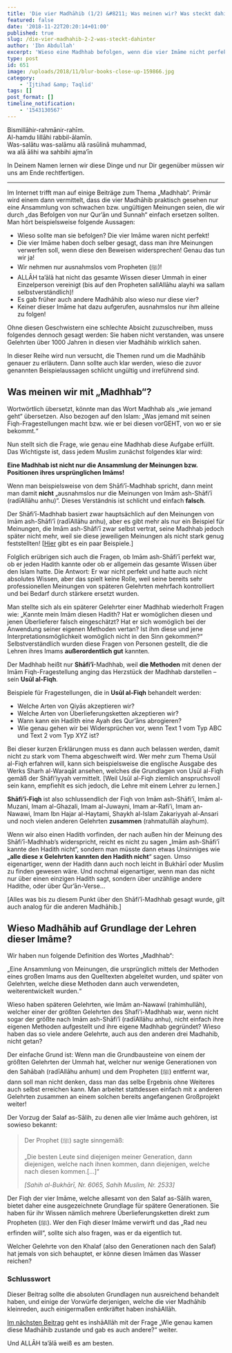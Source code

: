```yaml
---
title: 'Die vier Madhāhib (1/2) &#8211; Was meinen wir? Was steckt dahinter?'
featured: false
date: '2018-11-22T20:20:14+01:00'
published: true
slug: /die-vier-madhahib-2-2-was-steckt-dahinter
author: 'Ibn Abdullah'
excerpt: 'Wieso eine Madhhab befolgen, wenn die vier Imāme nicht perfekt waren? Wieso nicht einfach eine neue Madhhab beginnen?'
type: post
id: 651
image: /uploads/2018/11/blur-books-close-up-159866.jpg
category:
    - 'Ijtihad &amp; Taqlid'
tags: []
post_format: []
timeline_notification:
    - '1543130567'
---
```

Bismillāhir-rahmānir-rahīm.  
Al-hamdu lillāhi rabbil-ālamīn.  
Was-salātu was-salāmu alā rasūlinā muhammad,  
wa alā ālihi wa sahbihi ajma’īn

In Deinem Namen lernen wir diese Dinge und nur Dir gegenüber müssen wir uns am Ende rechtfertigen.

- - - - - -

Im Internet trifft man auf einige Beiträge zum Thema „Madhhab“. Primär wird einem dann vermittelt, dass die vier Madhāhib praktisch gesehen nur eine Ansammlung von schwachen bzw. ungültigen Meinungen seien, die wir durch „das Befolgen von nur Qur’ān und Sunnah“ einfach ersetzen sollten. Man hört beispielsweise folgende Aussagen:

- Wieso sollte man sie befolgen? Die vier Imāme waren nicht perfekt!
- Die vier Imāme haben doch selber gesagt, dass man ihre Meinungen verwerfen soll, wenn diese den Beweisen widersprechen! Genau das tun wir ja!
- Wir nehmen nur ausnahmslos vom Propheten (ﷺ)!
- ALLĀH ta’ālā hat nicht das gesamte Wissen dieser Ummah in einer Einzelperson vereinigt (bis auf den Propheten sallAllāhu alayhi wa sallam selbstverständlich)!
- Es gab früher auch andere Madhāhib also wieso nur diese vier?
- Keiner dieser Imāme hat dazu aufgerufen, ausnahmslos nur ihm alleine zu folgen!

Ohne diesen Geschwistern eine schlechte Absicht zuzuschreiben, muss folgendes dennoch gesagt werden: Sie haben nicht verstanden, was unsere Gelehrten über 1000 Jahren in diesen vier Madhāhib wirklich sahen.

In dieser Reihe wird nun versucht, die Themen rund um die Madhāhib genauer zu erläutern. Dann sollte auch klar werden, wieso die zuvor genannten Beispielaussagen schlicht ungültig und irreführend sind.

Was meinen wir mit „Madhhab“?
-----------------------------

Wortwörtlich übersetzt, könnte man das Wort Madhhab als „wie jemand geht“ übersetzen. Also bezogen auf den Islam: „Was jemand mit seinen Fiqh-Fragestellungen macht bzw. wie er bei diesen vorGEHT, von wo er sie bekommt.“

Nun stellt sich die Frage, wie genau eine Madhhab diese Aufgabe erfüllt. Das Wichtigste ist, dass jedem Muslim zunächst folgendes klar wird:

**Eine Madhhab ist nicht nur die Ansammlung der Meinungen bzw. Positionen ihres ursprünglichen Imāms!**

Wenn man beispielsweise von dem Shāfi’ī-Madhhab spricht, dann meint man damit **nicht** „ausnahmslos nur die Meinungen von Imām ash-Shāfi’ī (radīAllāhu anhu)“. Dieses Verständnis ist schlicht und einfach **falsch**.

Der Shāfi’ī-Madhhab basiert zwar hauptsächlich auf den Meinungen von Imām ash-Shāfi’ī (radīAllāhu anhu), aber es gibt mehr als nur ein Beispiel für Meinungen, die Imām ash-Shāfi’ī zwar selbst vertrat, seine Madhhab jedoch später nicht mehr, weil sie diese jeweiligen Meinungen als nicht stark genug feststellten! \[[Hier](https://shafiimadhhab.wordpress.com/2018/10/13/qawl-qadim-und-qawl-jadid/) gibt es ein paar Beispiele.\]

Folglich erübrigen sich auch die Fragen, ob Imām ash-Shāfi’ī perfekt war, ob er jeden Hadith kannte oder ob er allgemein das gesamte Wissen über den Islam hatte. Die Antwort: Er war nicht perfekt und hatte auch nicht absolutes Wissen, aber das spielt keine Rolle, weil seine bereits sehr professionellen Meinungen von späteren Gelehrten mehrfach kontrolliert und bei Bedarf durch stärkere ersetzt wurden.

Man stellte sich als ein späterer Gelehrter einer Madhhab wiederholt Fragen wie: „Kannte mein Imām diesen Hadith? Hat er womöglichen diesen und jenen Überlieferer falsch eingeschätzt? Hat er sich womöglich bei der Anwendung seiner eigenen Methoden vertan? Ist ihm diese und jene Interpretationsmöglichkeit womöglich nicht in den Sinn gekommen?“ Selbstverständlich wurden diese Fragen von Personen gestellt, die die Lehren ihres Imams **außerordentlich gut** kannten.

Der Madhhab heißt nur **Shāfi’ī**-Madhhab, weil **die Methoden** mit denen der Imām Fiqh-Fragestellung anging das Herzstück der Madhhab darstellen – sein **Usūl al-Fiqh**.

Beispiele für Fragestellungen, die in **Usūl al-Fiqh** behandelt werden:

- Welche Arten von Qiyās akzeptieren wir?
- Welche Arten von Überlieferungsketten akzeptieren wir?
- Wann kann ein Hadīth eine Ayah des Qur’āns abrogieren?
- Wie genau gehen wir bei Widersprüchen vor, wenn Text 1 vom Typ ABC und Text 2 vom Typ XYZ ist?

Bei dieser kurzen Erklärungen muss es dann auch belassen werden, damit nicht zu stark vom Thema abgeschweift wird. Wer mehr zum Thema Usūl al-Fiqh erfahren will, kann sich beispielsweise die englische Ausgabe des Werks Sharh al-Waraqāt ansehen, welches die Grundlagen von Usūl al-Fiqh gemäß der Shāfi’iyyah vermittelt. \[Weil Usūl al-Fiqh ziemlich anspruchsvoll sein kann, empfiehlt es sich jedoch, die Lehre mit einem Lehrer zu lernen.\]

**Shāfi’ī-Fiqh** ist also schlussendlich der Fiqh von Imām ash-Shāfi’ī, Imām al-Muzani, Imam al-Ghazali, Imam al-Juwayni, Imam ar-Rafi’i, Imam an-Nawawi, Imam Ibn Hajar al-Haytami, Shaykh al-Islam Zakariyyah al-Ansari und noch vielen anderen Gelehrten **zusammen** (rahmatullāh alayhum).

Wenn wir also einen Hadith vorfinden, der nach außen hin der Meinung des Shāfi’ī-Madhhab’s widerspricht, reicht es nicht zu sagen „Imām ash-Shāfi’ī kannte den Hadith nicht“, sondern man müsste dann etwas Unsinniges wie **„alle diese x Gelehrten kannten den Hadith nicht**“ sagen. Umso eigenartiger, wenn der Hadith dann auch noch leicht in Bukhārī oder Muslim zu finden gewesen wäre. Und nochmal eigenartiger, wenn man das nicht nur über einen einzigen Hadith sagt, sondern über unzählige andere Hadithe, oder über Qur’ān-Verse…

\[Alles was bis zu diesem Punkt über den Shāfi’ī-Madhhab gesagt wurde, gilt auch analog für die anderen Madhāhib.\]

Wieso Madhāhib auf Grundlage der Lehren dieser Imāme?
-----------------------------------------------------

Wir haben nun folgende Definition des Wortes „Madhhab“:

„Eine Ansammlung von Meinungen, die ursprünglich mittels der Methoden eines großen Imams aus den Quelltexten abgeleitet wurden, und später von Gelehrten, welche diese Methoden dann auch verwendeten, weiterentwickelt wurden.“

Wieso haben späteren Gelehrten, wie Imām an-Nawawī (rahimhullāh), welcher einer der größten Gelehrten des Shafi’i-Madhhab war, wenn nicht sogar der größte nach Imām ash-Shāfi’ī (radīAllāhu anhu), nicht einfach ihre eigenen Methoden aufgestellt und ihre eigene Madhhab gegründet? Wieso haben das so viele andere Gelehrte, auch aus den anderen drei Madhahib, nicht getan?

Der einfache Grund ist: Wenn man die Grundbausteine von einem der größten Gelehrten der Ummah hat, welcher nur wenige Generationen von den Sahābah (radīAllāhu anhum) und dem Propheten (ﷺ) entfernt war, dann soll man nicht denken, dass man das selbe Ergebnis ohne Weiteres auch selbst erreichen kann. Man arbeitet stattdessen einfach mit x anderen Gelehrten zusammen an einem solchen bereits angefangenen Großprojekt weiter!

Der Vorzug der Salaf as-Sālih, zu denen alle vier Imāme auch gehören, ist sowieso bekannt:

> Der Prophet (ﷺ) sagte sinngemäß:
> 
> „Die besten Leute sind diejenigen meiner Generation, dann diejenigen, welche nach ihnen kommen, dann diejenigen, welche nach diesen kommen.\[…\]“
> 
> <cite>\[Sahih al-Bukhārī, Nr. 6065, Sahih Muslim, Nr. 2533\]</cite>

Der Fiqh der vier Imāme, welche allesamt von den Salaf as-Sālih waren, bietet daher eine ausgezeichnete Grundlage für spätere Generationen. Sie haben für ihr Wissen nämlich mehrere Überlieferungsketten direkt zum Propheten (ﷺ). Wer den Fiqh dieser Imāme verwirft und das „Rad neu erfinden will“, sollte sich also fragen, was er da eigentlich tut.

Welcher Gelehrte von den Khalaf (also den Generationen nach den Salaf) hat jemals von sich behauptet, er könne diesen Imāmen das Wasser reichen?

### Schlusswort

Dieser Beitrag sollte die absoluten Grundlagen nun ausreichend behandelt haben, und einige der Vorwürfe derjenigen, welche die vier Madhāhib kleinreden, auch einigermaßen entkräftet haben inshāAllāh.

[Im nächsten Beitrag](https://shafiimadhhab.wordpress.com/2018/11/25/die-vier-madhahib-2-2-wie-kam-es-zu-diesen-vier/) geht es inshāAllāh mit der Frage „Wie genau kamen diese Madhāhib zustande und gab es auch andere?“ weiter.

Und ALLĀH ta’ālā weiß es am besten.